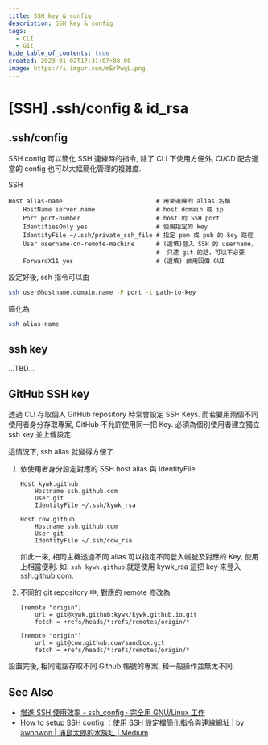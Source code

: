 ```yaml
---
title: SSH key & config
description: SSH key & config
tags:
  - CLI
  - Git
hide_table_of_contents: true
created: 2023-01-02T17:31:07+08:00
image: https://i.imgur.com/mErPwqL.png
---
```


[SSH] .ssh/config & id_rsa
==========================

.ssh/config
-----------

SSH config 可以簡化 SSH 連線時的指令, 除了 CLI 下使用方便外, 
CI/CD 配合適當的 config 也可以大幅簡化管理的複雜度.

SSH 

``` ssh_config
Host alias-name                          # 用來連線的 alias 名稱
    HostName server.name                 # host domain 或 ip
    Port port-number                     # host 的 SSH port
    IdentitiesOnly yes                   # 使用指定的 key
    IdentityFile ~/.ssh/private_ssh_file # 指定 pem 或 pub 的 key 路徑
    User username-on-remote-machine      # (選填)登入 SSH 的 username，
                                         #  只連 git 的話，可以不必要
    ForwardX11 yes                       # (選填) 啟用回傳 GUI 
```

設定好後, ssh 指令可以由

``` bash
ssh user@hostname.domain.name -P port -i path-to-key
```

簡化為
``` bash
ssh alias-name
```


ssh key
-------
...TBD...


GitHub SSH key
--------------

透過 CLI 存取個人 GitHub repository 時常會設定 SSH Keys.
而若要用兩個不同使用者身分存取專案, GitHub 不允許使用同一把 Key.
必須為個別使用者建立獨立 ssh key 並上傳設定.

這情況下, ssh alias 就變得方便了. 

1. 依使用者身分設定對應的 SSH host alias 與 IdentityFile

    ``` .ssh/config
    Host kywk.github
	    Hostname ssh.github.com
        User git
    	IdentityFile ~/.ssh/kywk_rsa

    Host cow.github
    	Hostname ssh.github.com
        User git
    	IdentityFile ~/.ssh/cow_rsa
    ```

    如此一來, 相同主機透過不同 alias 可以指定不同登入帳號及對應的 Key, 使用上相當便利.
    如: `ssh kywk.github` 就是使用 kywk_rsa 這把 key 來登入 ssh.github.com.

2. 不同的 git repository 中, 對應的 remote 修改為

    ``` .git/config
    [remote "origin"]
    	url = git@kywk.github:kywk/kywk.github.io.git
    	fetch = +refs/heads/*:refs/remotes/origin/*
    ```

    ``` .git/config
    [remote "origin"]
    	url = git@cow.github:cow/sandbox.git
    	fetch = +refs/heads/*:refs/remotes/origin/*
    ```

設置完後, 相同電腦存取不同 Github 帳號的專案, 和一般操作並無太不同.


See Also
--------

- [增進 SSH 使用效率 - ssh_config · 完全用 GNU/Linux 工作](https://chusiang.gitbooks.io/working-on-gnu-linux/content/20.ssh_config.html)
- [How to setup SSH config ：使用 SSH 設定檔簡化指令與連線網址 | by awonwon | 浦島太郎的水族缸 | Medium](https://medium.com/%E6%B5%A6%E5%B3%B6%E5%A4%AA%E9%83%8E%E7%9A%84%E6%B0%B4%E6%97%8F%E7%BC%B8/how-to-setup-ssh-config-%E4%BD%BF%E7%94%A8-ssh-%E8%A8%AD%E5%AE%9A%E6%AA%94-74ad46f99818)

